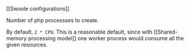 [[Swoole configurations]]

Number of php processses to create.

By default, `2 * CPU`. This is a reasonable default, since with [[Shared-memory processing model]] one worker process would consume all the given resources.
